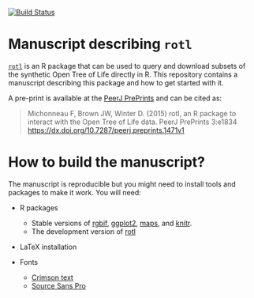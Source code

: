 [![Build Status](https://travis-ci.org/fmichonneau/rotl-ms.svg?branch=master)](https://travis-ci.org/fmichonneau/rotl-ms)

# Manuscript describing `rotl`

[`rotl`](https://github.com/ropensci/rotl) is an R package that can be used to
query and download subsets of the synthetic Open Tree of Life directly in
R. This repository contains a manuscript describing this package and how to get
started with it.

A pre-print is available at the
[PeerJ PrePrints](https://peerj.com/preprints/1471/) and can be cited as:

> Michonneau F, Brown JW, Winter D. (2015) rotl, an R package to interact with
> the Open Tree of Life data. PeerJ PrePrints 3:e1834
> <https://dx.doi.org/10.7287/peerj.preprints.1471v1>

# How to build the manuscript?

The manuscript is reproducible but you might need to install tools and packages
to make it work. You will need:

* R packages
    * Stable versions of [rgbif](https://cran.r-project.org/package=rgbif),
      [ggplot2](https://cran.r-project.org/package=ggplot2),
      [maps](https://cran.r-project.org/package=maps), and
      [knitr](https://cran.r-project.org/package=knitr).
    * The development version of [rotl](https://github.com/ropensci/rotl)

* LaTeX installation

* Fonts
  * [Crimson text](http://www.fontsquirrel.com/fonts/crimson)
  * [Source Sans Pro](http://www.fontsquirrel.com/fonts/source-sans-pro)
